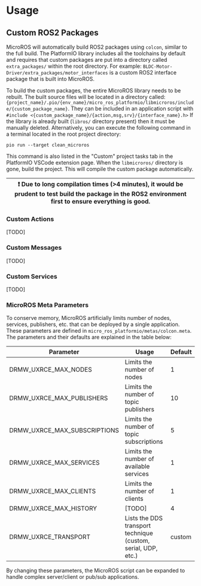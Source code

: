 # Usage
## Custom ROS2 Packages
MicroROS will automatically build ROS2 packages using `colcon`, similar to the full build.
The PlatformIO library includes all the toolchains by default and requires that custom packages are put into a directory called `extra_packages/` within the root directory.
For example: `BLDC-Motor-Driver/extra_packages/motor_interfaces` is a custom ROS2 interface package that is built into MicroROS.

To build the custom packages, the entire MicroROS library needs to be rebuilt.
The built source files will be located in a directory called: `{project_name}/.pio/{env_name}/micro_ros_platformio/libmicroros/include/{custom_package_name}`.
They can be included in an application script with `#include <{custom_package_name}/{action,msg,srv}/{interface_name}.h>`
If the library is already built (`libros/` directory present) then it must be manually deleted.
Alternatively, you can execute the following command in a terminal located in the root project directory:

```
pio run --target clean_microros
```

This command is also listed in the "Custom" project tasks tab in the PlatformIO VSCode extension page.
When the `libmicroros/` directory is gone, build the project.
This will compile the custom package automatically.

| :exclamation:  Due to long compilation times (>4 minutes), it would be prudent to test build the package in the ROS2 environment first to ensure everything is good.  |
|-----------------------------------------------------------------------------------------------------------------------------------------------------------------------|


### Custom Actions
[TODO]

### Custom Messages
[TODO]

### Custom Services
[TODO]

### MicroROS Meta Parameters
To conserve memory, MicroROS artificially limits number of nodes, services, publishers, etc. that can be deployed by a single application.
These parameters are defined in `micro_ros_platformio/metas/colcon.meta`.
The parameters and their defaults are explained in the table below:

| Parameter                     | Usage                                                         | Default
|-------------------------------|---------------------------------------------------------------|----------
| DRMW_UXRCE_MAX_NODES          | Limits the number of nodes                                    | 1
| DRMW_UXRCE_MAX_PUBLISHERS     | Limits the number of topic publishers                         | 10
| DRMW_UXRCE_MAX_SUBSCRIPTIONS  | Limits the number of topic subscriptions                      | 5
| DRMW_UXRCE_MAX_SERVICES       | Limits the number of available services                       | 1
| DRMW_UXRCE_MAX_CLIENTS        | Limits the number of clients                                  | 1
| DRMW_UXRCE_MAX_HISTORY        | [TODO]                                                        | 4
| DRMW_UXRCE_TRANSPORT          | Lists the DDS transport technique (custom, serial, UDP, etc.) | custom

By changing these parameters, the MicroROS script can be expanded to handle complex server/client or pub/sub applications.
